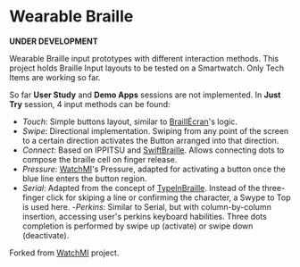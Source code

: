 # Wearable Braille

**UNDER DEVELOPMENT**

Wearable Braille input prototypes with different interaction methods. This project holds Braille Input layouts to be tested on a Smartwatch. Only Tech Items are working so far.

So far **User Study** and **Demo Apps** sessions are not implemented. In **Just Try** session, 4 input methods can be found:
 - _Touch_: Simple buttons layout, similar to [BraillÉcran](https://github.com/mateuswetah/BrailleEcran)'s logic.
 - _Swipe_: Directional implementation. Swiping from any point of the screen to a certain direction activates the Button arranged into that direction.
 - _Connect_: Based on IPPITSU and [SwiftBraille](http://en.swiftbraille.com/). Allows connecting dots to compose the braille cell on finger release.
 - _Pressure_: [WatchMI](https://github.com/tcboy88/WatchMI)'s Pressure, adapted for activating a button once the blue line enters the button region. 
 - _Serial_: Adapted from the concept of [TypeInBraille](http://www.everywaretechnologies.com/apps/typeinbraille). Instead of the three-finger click for skiping a line or confirming the character, a Swype to Top is used here.
 -_Perkins_: Similar to Serial, but with column-by-column insertion, accessing user's perkins keyboard habilities. Three dots completion is performed by swipe up (activate) or swipe down (deactivate).

Forked from [WatchMI](https://github.com/tcboy88/WatchMI) project.
